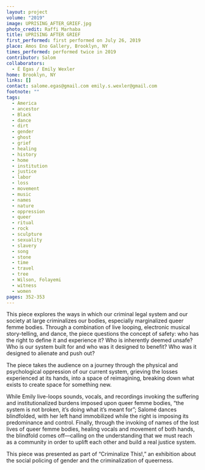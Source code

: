 ```yaml
---
layout: project
volume: "2019"
image: UPRISING_AFTER_GRIEF.jpg
photo_credit: Raffi Marhaba
title: UPRISING AFTER GRIEF
first_performed: first performed on July 26, 2019
place: Amos Eno Gallery, Brooklyn, NY
times_performed: performed twice in 2019
contributor: Salom
collaborators:
  - É Egas / Emily Wexler
home: Brooklyn, NY
links: []
contact: salome.egas@gmail.com emily.s.wexler@gmail.com
footnote: ""
tags:
  - America
  - ancestor
  - Black
  - dance
  - dirt
  - gender
  - ghost
  - grief
  - healing
  - history
  - home
  - institution
  - justice
  - labor
  - loss
  - movement
  - music
  - names
  - nature
  - oppression
  - queer
  - ritual
  - rock
  - sculpture
  - sexuality
  - slavery
  - song
  - stone
  - time
  - travel
  - tree
  - Wilson, Folayemi
  - witness
  - women
pages: 352-353
---
```


This piece explores the ways in which our criminal legal system and our society at large criminalizes our bodies, especially marginalized queer femme bodies. Through a combination of live looping, electronic musical story-telling, and dance, the piece questions the concept of safety: who has the right to define it and experience it? Who is inherently deemed unsafe? Who is our system built for and who was it designed to benefit? Who was it designed to alienate and push out?

The piece takes the audience on a journey through the physical and psychological oppression of our current system, grieving the losses experienced at its hands, into a space of reimagining, breaking down what exists to create space for something new.

While Emily live-loops sounds, vocals, and recordings invoking the suffering and institutionalized burdens imposed upon queer femme bodies, “the system is not broken, it’s doing what it’s meant for”; Salomé dances blindfolded, with her left hand immobilized while the right is imposing its predominance and control. Finally, through the invoking of names of the lost lives of queer femme bodies, healing vocals and movement of both hands, the blindfold comes off—calling on the understanding that we must reach as a community in order to uplift each other and build a real justice system.

This piece was presented as part of “Criminalize This!,” an exhibition about the social policing of gender and the criminalization of queerness.
